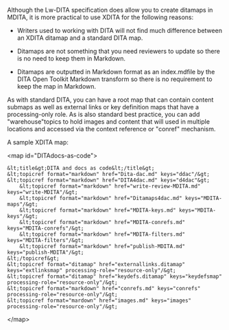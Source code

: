 <?xml version="1.0" encoding="UTF-8"?><?workdir /home/michael/Documents/ddac/ddac/temp/pdf?><?workdir-uri file:/home/michael/Documents/ddac/ddac/temp/pdf/?><?path2project?><?path2project-uri ./?><?path2rootmap-uri ./?><topic xmlns:ditaarch="http://dita.oasis-open.org/architecture/2005/" xmlns:dita-ot="http://dita-ot.sourceforge.net/ns/201007/dita-ot" class="- topic/topic " ditaarch:DITAArchVersion="1.2" domains="(topic hi-d) (topic ut-d) (topic indexing-d) (topic hazard-d) (topic abbrev-d) (topic pr-d) (topic sw-d) (topic ui-d)" id="creating-ditamaps-for-mdita-topics" xtrf="file:/home/michael/Documents/ddac/ddac/Ditamaps4dac.md" xtrc="topic:1;182:3" specializations=""><title class="- topic/title " xtrf="file:/home/michael/Documents/ddac/ddac/Ditamaps4dac.md" xtrc="title:1;182:3">Creating Ditamaps for MDITA topics</title><prolog class="- topic/prolog " xtrf="file:/home/michael/Documents/ddac/ddac/Ditamaps4dac.md" xtrc="prolog:1;182:3"><data class="- topic/data " name="id" value="ditamaps4dac" xtrf="file:/home/michael/Documents/ddac/ddac/Ditamaps4dac.md" xtrc="data:1;182:3"/></prolog><body class="- topic/body " xtrf="file:/home/michael/Documents/ddac/ddac/Ditamaps4dac.md" xtrc="body:1;182:3"><p class="- topic/p " xtrf="file:/home/michael/Documents/ddac/ddac/Ditamaps4dac.md" xtrc="p:1;182:3">Although the Lw-DITA specification does allow you to create ditamaps in MDITA, it is more practical to use XDITA for the following reasons:</p><ul class="- topic/ul " xtrf="file:/home/michael/Documents/ddac/ddac/Ditamaps4dac.md" xtrc="ul:1;182:3"><li class="- topic/li " xtrf="file:/home/michael/Documents/ddac/ddac/Ditamaps4dac.md" xtrc="li:1;182:3"><p class="- topic/p " xtrf="file:/home/michael/Documents/ddac/ddac/Ditamaps4dac.md" xtrc="p:2;182:3">Writers used to working with DITA will not find much difference between an XDITA ditamap and a standard DITA map.</p></li><li class="- topic/li " xtrf="file:/home/michael/Documents/ddac/ddac/Ditamaps4dac.md" xtrc="li:2;182:3"><p class="- topic/p " xtrf="file:/home/michael/Documents/ddac/ddac/Ditamaps4dac.md" xtrc="p:3;182:3">Ditamaps are not something that you need reviewers to update so there is no need to keep them in Markdown.</p></li><li class="- topic/li " xtrf="file:/home/michael/Documents/ddac/ddac/Ditamaps4dac.md" xtrc="li:3;182:3"><p class="- topic/p " xtrf="file:/home/michael/Documents/ddac/ddac/Ditamaps4dac.md" xtrc="p:4;182:3">Ditamaps are outputted in Markdown format as an <codeph class="+ topic/ph pr-d/codeph " xtrf="file:/home/michael/Documents/ddac/ddac/Ditamaps4dac.md" xtrc="codeph:1;182:3">index.md</codeph>file by the DITA Open Toolkit Markdown transform so there is no requirement to keep the map in Markdown.</p></li></ul><p class="- topic/p " xtrf="file:/home/michael/Documents/ddac/ddac/Ditamaps4dac.md" xtrc="p:5;182:3">As with standard DITA, you can have a root map that can contain content submaps as well as external links or key definition maps that have a processing-only role. As is also standard best practice, you can add "warehouse"topics to hold images and content that will used in multiple locations and accessed via the context reference or "conref" mechanism.</p><p class="- topic/p " xtrf="file:/home/michael/Documents/ddac/ddac/Ditamaps4dac.md" xtrc="p:6;182:3">A sample XDITA map:</p><codeblock class="+ topic/pre pr-d/codeblock " xml:space="preserve" xtrf="file:/home/michael/Documents/ddac/ddac/Ditamaps4dac.md" xtrc="codeblock:1;182:3">&lt;map id="DITAdocs-as-code"&gt;    
    &lt;title&gt;DITA and docs as code&lt;/title&gt;
    &lt;topicref format="markdown" href="Dita-dac.md" keys="ddac"/&gt;
    &lt;topicref format="markdown" href="DITA4dac.md" keys="d4dac"&gt;
        &lt;topicref format="markdown" href="write-review-MDITA.md" keys="write-MDITA"/&gt;
        &lt;topicref format="markdown" href="Ditamaps4dac.md" keys="MDITA-maps"/&gt;
        &lt;topicref format="markdown" href="MDITA-keys.md" keys="MDITA-keys"/&gt;
        &lt;topicref format="markdown" href="MDITA-conrefs.md" keys="MDITA-conrefs"/&gt;
        &lt;topicref format="markdown" href="MDITA-filters.md" keys="MDITA-filters"/&gt;
        &lt;topicref format="markdown" href="publish-MDITA.md" keys="publish-MDITA"/&gt;
    &lt;/topicref&gt;
    &lt;topicref format="ditamap" href="externallinks.ditamap" keys="extlinksmap" processing-role="resource-only"/&gt;
    &lt;topicref format="ditamap" href="keydefs.ditamap" keys="keydefsmap" processing-role="resource-only"/&gt;
    &lt;topicref format="markdown" href="conrefs.md" keys="conrefs" processing-role="resource-only"/&gt;
    &lt;topicref format="mardown" href="images.md" keys="images" processing-role="resource-only"/&gt;   
&lt;/map&gt;</codeblock></body></topic>